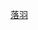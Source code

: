<!-- --- -->
<!-- home: true -->
<!-- heroImage: /hero.png -->
<!-- heroText: Hero Title -->
<!-- tagline: Hero subtitle -->
<!-- actionText: Get Started → -->
<!-- actionLink: /guide/ -->
<!-- features: -->
<!-- - title: Simplicity First -->
<!--   details: Minimal setup with markdown-centered project structure helps you focus on writing. -->
<!-- - title: Vue-Powered -->
<!--   details: Enjoy the dev experience of Vue + webpack, use Vue components in markdown, and develop custom themes with Vue. -->
<!-- - title: Performant -->
<!--   details: VuePress generates pre-rendered static HTML for each page, and runs as an SPA once a page is loaded. -->
<!-- footer: MIT Licensed | Copyright © 2020-present Spike Leung -->
<!-- --- -->
[落羽](https://spike-leung.github.io/blog/)
